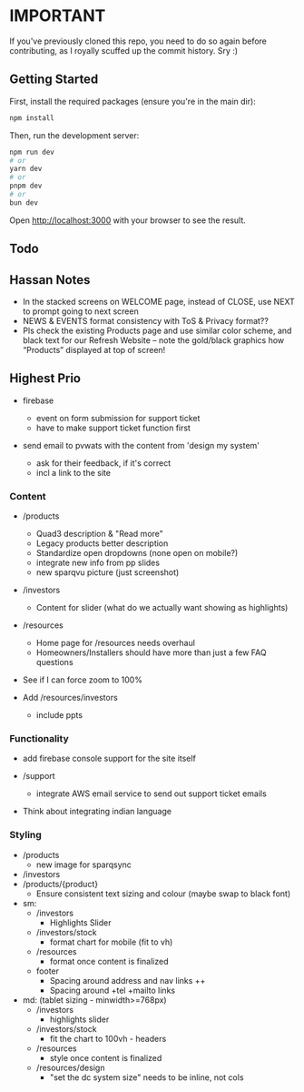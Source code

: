 # IMPORTANT

If you've previously cloned this repo, you need to do so again before contributing, as I royally scuffed up the commit history.  Sry :)

## Getting Started

First, install the required packages (ensure you're in the main dir):

```bash
npm install
```

Then, run the development server:

```bash
npm run dev
# or
yarn dev
# or
pnpm dev
# or
bun dev
```

Open [http://localhost:3000](http://localhost:3000) with your browser to see the result.

## Todo

## Hassan Notes
- In the stacked screens on WELCOME page, instead of CLOSE, use NEXT to prompt going to next screen
- NEWS & EVENTS format consistency with ToS & Privacy format??
- Pls check the existing Products page and use similar color scheme, and black text for our Refresh Website – note the gold/black graphics how “Products” displayed at top of screen!
## Highest Prio

- firebase
    - event on form submission for support ticket
    - have to make support ticket function first

- send email to pvwats with the content from 'design my system'
    - ask for their feedback, if it's correct
    - incl a link to the site

### Content
- /products
    - Quad3 description & "Read more"
    - Legacy products better description
    - Standardize open dropdowns (none open on mobile?)
    - integrate new info from pp slides
    - new sparqvu picture (just screenshot)

- /investors
    - Content for slider (what do we actually want showing as highlights)
- /resources
    - Home page for /resources needs overhaul
    - Homeowners/Installers should have more than just a few FAQ questions

- See if I can force zoom to 100%
- Add /resources/investors
    - include ppts

### Functionality

- add firebase console support for the site itself

- /support
    - integrate AWS email service to send out support ticket emails
- Think about integrating indian language

### Styling
-  /products
    - new image for sparqsync
-  /investors
- /products/{product}
    - Ensure consistent text sizing and colour (maybe swap to black font)
- sm:
    - /investors
        - Highlights Slider
    - /investors/stock
        - format chart for mobile (fit to vh)
    - /resources
        - format once content is finalized
    - footer
        - Spacing around address and nav links ++
        - Spacing around +tel +mailto links
- md: (tablet sizing - minwidth>=768px)
    - /investors
        - highlights slider
    - /investors/stock
        - fit the chart to 100vh - headers
    - /resources
        - style once content is finalized
    - /resources/design
        - "set the dc system size" needs to be inline, not cols
